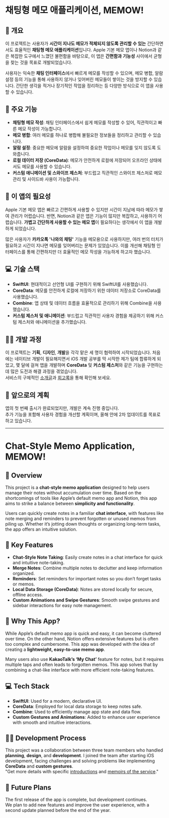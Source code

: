 # 채팅형 메모 애플리케이션, MEMOW!

## 📱 개요

이 프로젝트는 사용자가 **시간이 지나도 메모가 적체되지 않도록 관리할 수 있는** 간단하면서도 효율적인 **채팅형 메모 애플리케이션**입니다. Apple 기본 메모 앱이나 Notion과 같은 복잡한 도구에서 느꼈던 불편함을 바탕으로, 이 앱은 **간편함과 기능성** 사이에서 균형을 찾는 것을 목표로 개발되었습니다.

사용자는 익숙한 **채팅 인터페이스**에서 빠르게 메모를 작성할 수 있으며, 메모 병합, 알람 설정 등의 기능을 통해 사용하지 않거나 잊어버린 메모들이 쌓이는 것을 방지할 수 있습니다. 간단한 생각을 적거나 장기적인 작업을 정리하는 등 다양한 방식으로 이 앱을 사용할 수 있습니다.

## 🚀 주요 기능

- **채팅형 메모 작성**: 채팅 인터페이스에서 쉽게 메모를 작성할 수 있어, 직관적이고 빠른 메모 작성이 가능합니다.
- **메모 병합**: 여러 메모를 하나로 병합해 불필요한 정보들을 정리하고 관리할 수 있습니다.
- **알람 설정**: 중요한 메모에 알람을 설정하여 중요한 작업이나 메모를 잊지 않도록 도와줍니다.
- **로컬 데이터 저장 (CoreData)**: 메모가 안전하게 로컬에 저장되어 오프라인 상태에서도 메모를 사용할 수 있습니다.
- **커스텀 애니메이션 및 스와이프 제스처**: 부드럽고 직관적인 스와이프 제스처로 메모 관리 및 사이드바 사용이 가능합니다.

## 🌟 이 앱의 필요성

Apple 기본 메모 앱은 빠르고 간편하게 사용할 수 있지만 시간이 지남에 따라 메모가 쌓여 관리가 어렵습니다. 반면, Notion과 같은 앱은 기능이 많지만 복잡하고, 사용하기 어렵습니다. **가볍고 간단하게 사용할 수 있는 메모 앱**이 필요하다는 생각에서 이 앱을 개발하게 되었습니다.

많은 사용자가 **카카오톡 '나와의 채팅'** 기능을 메모용으로 사용하지만, 여러 번의 터치가 필요하고 시간이 지나면 메모를 잊어버리는 문제가 있었습니다. 이를 개선해 채팅형 인터페이스를 통해 간편하지만 더 효율적인 메모 작성을 가능하게 하고자 했습니다.

## 💻 기술 스택

- **SwiftUI**: 현대적이고 선언형 UI를 구현하기 위해 SwiftUI를 사용했습니다.
- **CoreData**: 메모를 안전하게 로컬에 저장하기 위한 데이터 저장소로 CoreData를 사용했습니다.
- **Combine**: 앱 상태 및 데이터 흐름을 효율적으로 관리하기 위해 Combine을 사용했습니다.
- **커스텀 제스처 및 애니메이션**: 부드럽고 직관적인 사용자 경험을 제공하기 위해 커스텀 제스처와 애니메이션을 추가했습니다.

## 👨‍💻 개발 과정

이 프로젝트는 **기획**, **디자인**, **개발**을 각각 맡은 세 명이 협력하여 시작되었습니다. 처음에는 네이티브 개발이 필요해지면서 iOS 개발 공부를 막 시작한 제가 팀에 합류하게 되었고, 몇 달에 걸쳐 앱을 개발하며 **CoreData** 및 **커스텀 제스처**와 같은 기능을 구현하는 데 많은 도전과 해결 과정을 겪었습니다.   
서비스의 구체적인 [소개글](https://medium.com/@davincimemow/memow-%EA%B8%B0%ED%9A%8D-%EC%8A%A4%ED%86%A0%EB%A6%AC-5fa66bad4afa)과 [회고록](https://velog.io/@jwlee010523/First-iOS-App-Launch)을 통해 확인해 보세요.

## 📅 앞으로의 계획

앱의 첫 번째 출시가 완료되었지만, 개발은 계속 진행 중입니다.    
추가 기능을 포함해 사용자 경험을 개선할 계획이며, 올해 안에 2차 업데이트를 목표로 하고 있습니다.

---

# Chat-Style Memo Application, MEMOW!

## 📱 Overview

This project is a **chat-style memo application** designed to help users manage their notes without accumulation over time. Based on the shortcomings of tools like Apple’s default memo app and Notion, this app aims to strike a balance between **simplicity and functionality**.

Users can quickly create notes in a familiar **chat interface**, with features like note merging and reminders to prevent forgotten or unused memos from piling up. Whether it’s jotting down thoughts or organizing long-term tasks, the app offers an intuitive solution.

## 🚀 Key Features

- **Chat-Style Note Taking**: Easily create notes in a chat interface for quick and intuitive note-taking.
- **Merge Notes**: Combine multiple notes to declutter and keep information organized.
- **Reminders**: Set reminders for important notes so you don’t forget tasks or memos.
- **Local Data Storage (CoreData)**: Notes are stored locally for secure, offline access.
- **Custom Animations and Swipe Gestures**: Smooth swipe gestures and sidebar interactions for easy note management.

## 🌟 Why This App?

While Apple’s default memo app is quick and easy, it can become cluttered over time. On the other hand, Notion offers extensive features but is often too complex and cumbersome. This app was developed with the idea of creating a **lightweight, easy-to-use memo app**.

Many users also use **KakaoTalk’s ‘My Chat’** feature for notes, but it requires multiple taps and often leads to forgotten memos. This app solves that by combining a chat-like interface with more efficient note-taking features.

## 💻 Tech Stack

- **SwiftUI**: Used for a modern, declarative UI.
- **CoreData**: Employed for local data storage to keep notes safe.
- **Combine**: Used to efficiently manage app state and data flow.
- **Custom Gestures and Animations**: Added to enhance user experience with smooth and intuitive interactions.

## 👨‍💻 Development Process

This project was a collaboration between three team members who handled **planning**, **design**, and **development**. I joined the team after starting iOS development, facing challenges and solving problems like implementing **CoreData** and **custom gestures**.  
"Get more details with specific [introductions](https://medium.com/@davincimemow/memow-%EA%B8%B0%ED%9A%8D-%EC%8A%A4%ED%86%A0%EB%A6%AC-5fa66bad4afa) and [memoirs of the service](https://velog.io/@jwlee010523/First-iOS-App-Launch)."

## 📅 Future Plans

The first release of the app is complete, but development continues.  
We plan to add new features and improve the user experience, with a second update planned before the end of the year.
